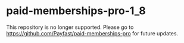 # paid-memberships-pro-1_8

This repository is no longer supported. Please go to https://github.com/Payfast/paid-memberships-pro for future updates.

